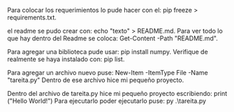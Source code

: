 Para colocar los requerimientos lo pude hacer con el:    pip freeze > requirements.txt.

el readme se pudo crear con:    echo "texto" > README.md.
Para ver todo lo que hay dentro del Readme se coloca:    Get-Content -Path "README.md". 

Para agregar una biblioteca pude usar:    pip install numpy.
Verifique de realmente se haya instalado con:    pip list.

Para agregar un archivo nuevo puse:    New-Item -ItemType File -Name "tareita.py"
Dentro de ese archivo hice mi pequeño proyecto.

Dentro del archivo de tareita.py hice mi pequeño proyecto escribiendo:    print ("Hello World!")
Para ejecutarlo poder ejecutarlo puse:    py .\tareita.py
